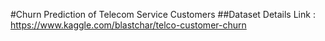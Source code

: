 #Churn Prediction of Telecom Service Customers
##Dataset Details
Link : https://www.kaggle.com/blastchar/telco-customer-churn
